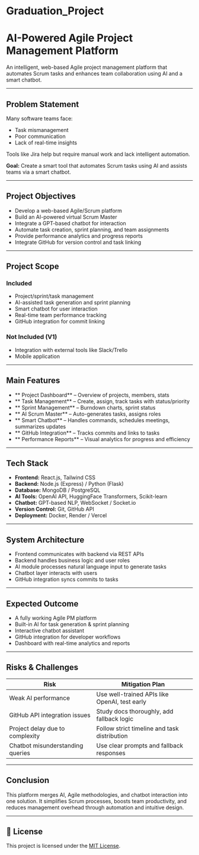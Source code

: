 # Graduation_Project
#  AI-Powered Agile Project Management Platform

An intelligent, web-based Agile project management platform that automates Scrum tasks and enhances team collaboration using AI and a smart chatbot.

---

##  Problem Statement

Many software teams face:

- Task mismanagement  
- Poor communication  
- Lack of real-time insights  

Tools like Jira help but require manual work and lack intelligent automation.

**Goal:** Create a smart tool that automates Scrum tasks using AI and assists teams via a smart chatbot.

---

##  Project Objectives

- Develop a web-based Agile/Scrum platform  
- Build an AI-powered virtual Scrum Master  
- Integrate a GPT-based chatbot for interaction  
- Automate task creation, sprint planning, and team assignments  
- Provide performance analytics and progress reports  
- Integrate GitHub for version control and task linking  

---

##  Project Scope

###  Included

- Project/sprint/task management  
- AI-assisted task generation and sprint planning  
- Smart chatbot for user interaction  
- Real-time team performance tracking  
- GitHub integration for commit linking  

###  Not Included (V1)

- Integration with external tools like Slack/Trello  
- Mobile application  

---

##  Main Features

- ** Project Dashboard** – Overview of projects, members, stats  
- ** Task Management** – Create, assign, track tasks with status/priority  
- ** Sprint Management** – Burndown charts, sprint status  
- ** AI Scrum Master** – Auto-generates tasks, assigns roles  
- ** Smart Chatbot** – Handles commands, schedules meetings, summarizes updates  
- ** GitHub Integration** – Tracks commits and links to tasks  
- ** Performance Reports** – Visual analytics for progress and efficiency  

---

##  Tech Stack

- **Frontend:** React.js, Tailwind CSS  
- **Backend:** Node.js (Express) / Python (Flask)  
- **Database:** MongoDB / PostgreSQL  
- **AI Tools:** OpenAI API, HuggingFace Transformers, Scikit-learn  
- **Chatbot:** GPT-based NLP, WebSocket / Socket.io  
- **Version Control:** Git, GitHub API  
- **Deployment:** Docker, Render / Vercel  

---

##  System Architecture

- Frontend communicates with backend via REST APIs  
- Backend handles business logic and user roles  
- AI module processes natural language input to generate tasks  
- Chatbot layer interacts with users  
- GitHub integration syncs commits to tasks

---

##  Expected Outcome

- A fully working Agile PM platform  
- Built-in AI for task generation & sprint planning  
- Interactive chatbot assistant  
- GitHub integration for developer workflows  
- Dashboard with real-time analytics and reports  

---

##  Risks & Challenges

| Risk                               | Mitigation Plan                                 |
|------------------------------------|--------------------------------------------------|
| Weak AI performance                | Use well-trained APIs like OpenAI, test early   |
| GitHub API integration issues      | Study docs thoroughly, add fallback logic       |
| Project delay due to complexity    | Follow strict timeline and task distribution    |
| Chatbot misunderstanding queries   | Use clear prompts and fallback responses        |

---

##  Conclusion

This platform merges AI, Agile methodologies, and chatbot interaction into one solution. It simplifies Scrum processes, boosts team productivity, and reduces management overhead through automation and intuitive design.

---
## 📄 License

This project is licensed under the [MIT License](./LICENSE).

